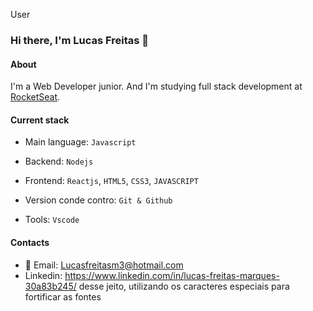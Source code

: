 User
### Hi there, I'm Lucas Freitas 👋

#### About
I'm a Web Developer junior. And I'm studying full stack development at [RocketSeat](https://app.rocketseat.com.br/home).

#### Current stack
- Main language: `Javascript`



- Backend: `Nodejs`
- Frontend: `Reactjs`, `HTML5`, `CSS3`, `JAVASCRIPT`
- Version conde contro: `Git & Github`
- Tools: `Vscode`

#### Contacts
- 📧 Email: Lucasfreitasm3@hotmail.com
- Linkedin: https://www.linkedin.com/in/lucas-freitas-marques-30a83b245/
desse jeito, utilizando os caracteres especiais para fortificar as fontes
